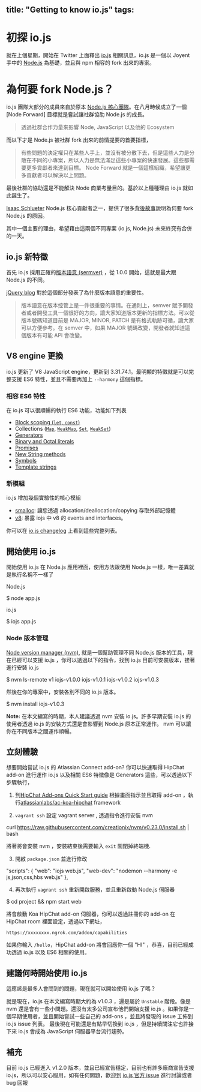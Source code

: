 title: "Getting to know io.js"
tags:
---

# 初探 io.js

就在上個星期，開始在 Twitter 上面釋出 [io.js](http://iojs.org) 相關訊息，io.js 是一個以 Joyent 手中的 [Node.js](http://nodejs.org/) 為基礎，並且與 npm 相容的 fork 出來的專案。

# 為何要 fork Node.js？

io.js 團隊大部分的成員來自於原本 [Node.js 核心團隊](https://github.com/iojs/io.js/blob/v1.x/README.md#current-project-team-members)。在八月時候成立了一個 [Node Forward] 目標就是嘗試讓社群協助 Node.js 的成長。

> 透過社群合作力量來影響 Node, JavaScript 以及他的 Ecosystem

而以下才是 Node.js 被社群 fork 出來的前情提要的首要指標，

> 有些問題的決定權只在某些人手上，並沒有被分散下去，但是這些人力是分散在不同的小專案，所以人力是無法滿足這些小專案的快速發展。這些都需要更多貢獻者來達到目標。 Node Forward 就是一個這樣組織，希望讓更多貢獻者可以解決以上問題。

最後社群的協助還是不能解決 Node 商業考量目的。基於以上種種理由 io.js 就如此誕生了。

[Isaac Schlueter](https://twitter.com/izs) Node.js 核心貢獻者之一，提供了很多[背後故事](http://blog.izs.me/post/104685388058/io-js)說明為何要 fork Node.js 的原因。

其中一個主要的理由，希望藉由這兩個不同專案 (io.js, Node.js) 未來終究有合併的一天。

## io.js 新特徵

首先 io.js 採用正確的[版本語意 (sermver)](http://semver.org/) ，從 1.0.0 開始，這就是最大跟 Node.js 的不同。

[jQuery blog](http://blog.jquery.com/2014/10/29/jquery-3-0-the-next-generations/) 對於這個部分發表了為什麼版本語意的重要性。

> 版本語意在版本控管上是一件很重要的事情。在通則上，semver 賦予開發者或者開發工具一個很好的方向，讓大家知道版本更新的指標方法。可以從版本號碼知道目前是 MAJOR, MINOR, PATCH 是有格式軌跡可循，讓大家可以方便參考。在 semver 中，如果 MAJOR 號碼改變，開發者就知道這個版本有可能 API 會改變。

## V8 engine 更換

io.js 更新了 V8 JavaScript engine，更新到 3.31.74.1。最明顯的特徵就是可以完整支援 ES6 特性，並且不需要再加上 `--harmony` 這個指標。

### 相容 ES6 特性

在 io.js 可以很順暢的執行 ES6 功能，功能如下列表

* [Block scoping (`let`, `const`)](https://people.mozilla.org/~jorendorff/es6-draft.html#sec-let-and-const-declarations)
* Collections ([`Map`](https://people.mozilla.org/~jorendorff/es6-draft.html#sec-map-objects), [`WeakMap`](https://people.mozilla.org/~jorendorff/es6-draft.html#sec-constructor-properties-of-the-global-object-weakmap), [`Set`](https://people.mozilla.org/~jorendorff/es6-draft.html#sec-set-objects), [`WeakSet`](https://people.mozilla.org/~jorendorff/es6-draft.html#sec-constructor-properties-of-the-global-object-weakset))
* [Generators](https://people.mozilla.org/~jorendorff/es6-draft.html#sec-generator-function-definitions)
* [Binary and Octal literals](https://people.mozilla.org/~jorendorff/es6-draft.html#sec-literals-numeric-literals)
* [Promises](https://people.mozilla.org/~jorendorff/es6-draft.html#sec-promise-jobs)
* [New String methods](http://www.sitepoint.com/preparing-ecmascript-6-new-string-methods/)
* [Symbols](https://people.mozilla.org/~jorendorff/es6-draft.html#sec-ecmascript-language-types-symbol-type)
* [Template strings](https://people.mozilla.org/~jorendorff/es6-draft.html#sec-static-semantics-templatestrings)

### 新模組

io.js 增加幾個實驗性的核心模組

* [smalloc](https://iojs.org/api/smalloc.html): 讓您透過 allocation/deallocation/copying 存取外部記憶體
* [v8](https://iojs.org/api/v8.html): 暴露 iojs 中 v8 的 events and interfaces。

你可以在 [io.js changelog](https://github.com/iojs/io.js/blob/v1.x/CHANGELOG.md) 上看到這些完整列表。

## 開始使用 io.js

開始使用 io.js 在 Node.js 應用裡面，使用方法跟使用 Node.js 一樣，唯一差異就是執行名稱不一樣了

Node.js

  $ node app.js

io.js

  $ iojs app.js

### Node 版本管理

[Node version manager (nvm)](https://github.com/creationix/nvm), 就是一個幫助管理不同 Node.js 版本的工具，現在已經可以支援 io.js ，你可以透過以下的指令，找到 io.js 目前可安裝版本，接著進行安裝 io.js

  $ nvm ls-remote v1
    iojs-v1.0.0
    iojs-v1.0.1
    iojs-v1.0.2
    iojs-v1.0.3

然後在你的專案中，安裝各別不同的 io.js 版本。

  $ nvm install iojs-v1.0.3

**Note:** 在本文編寫的時期，本人建議透過 nvm 安裝 io.js。許多早期安裝 io.js 的使用者透過 io.js 的安裝方式還是會影響到 Node.js 原本正常運作。 nvm 可以讓你在不同版本之間運作順暢。

## 立刻體驗

想要開始嘗試 io.js 的 Atlassian Connect add-on? 你可以快速取得 HipChat add-on 進行運作 io.js 以及相關 ES6 特徵像是 Generators 這些，可以透過以下步驟執行，

1. 到[HipChat Add-ons Quick Start guide](https://www.hipchat.com/docs/apiv2/quick_start?utm_source=dac&amp;utm_medium=blog&amp;utm_campaign=getting-to-know-iojs) 根據畫面指示並且取得  add-on ，執行[atlassianlabs/ac-koa-hipchat](https://bitbucket.org/atlassianlabs/ac-koa-hipchat?utm_source=dac&amp;utm_medium=blog&amp;utm_campaign=getting-to-know-iojs) framework

2. `vagrant ssh` 設定 vagrant server , 透過指令進行安裝 nvm

  curl https://raw.githubusercontent.com/creationix/nvm/v0.23.0/install.sh | bash

將著將會安裝 nvm ，安裝結束後需要輸入 `exit` 關閉掉終端機.

3.  開啟 `package.json` 並進行修改

  "scripts": {
   "web": "iojs web.js",
   "web-dev": "nodemon --harmony -e js,json,css,hbs web.js"
  },

4.  再次執行 `vagrant ssh` 重新開啟服務，並且重新啟動 Node.js 伺服器

  $ cd project && npm start web

將會啟動 Koa HipChat add-on 伺服器，你可以透過註冊你的 add-on 在 HipChat room 裡面設定，透過以下網址，

  `https://xxxxxxxx.ngrok.com/addon/capabilities`

如果你輸入 `/hello`，HipChat add-on 將會回應你一個 "HI" ，恭喜，目前已經成功透過 io.js 以及 ES6 相關的使用。

## 建議何時開始使用 io.js

這應該是最多人會問到的問題，現在就可以開始使用 io.js 了嗎？

就是現在，io.js 在本文編寫時期大約為 v1.0.3 ，還是屬於 `Unstable` 階段。像是 nvm 還是會有一些小問題。還沒有太多公司宣布他們開始支援 io.js 。如果你是一個早期使用者，並且開始嘗試一些自己的 add-ons ，並且將發現的 issue 工佈到 io.js issue 列表。 最後現在可能還是有點早切換到 io.js ，但是持續關注它也許接下來 io.js 會成為 JavaScript 伺服器平台流行趨勢。

## 補充

目前 io.js 已經進入 v1.2.0 版本，並且已經宣告穩定，目前也有許多廠商宣告支援 io.js，所以可以安心服用，如有任何問題，歡迎到 [io.js 官方 issue](https://github.com/iojs/io.js/issues) 進行討論或者 bug 回報
